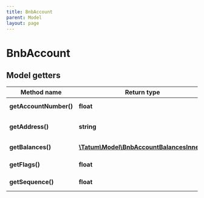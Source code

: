 ```yaml
---
title: BnbAccount
parent: Model
layout: page
---
```


# BnbAccount

## Model getters

Method name | Return type | Description | Notes
------------ | ------------- | ------------- | -------------
**getAccountNumber()** | **float** |  <br>Example: `696215` | [optional]
**getAddress()** | **string** |  <br>Example: `tbnb185tqzq3j6y7yep85lncaz9qeectjxqe5054cgn` | [optional]
**getBalances()** | [**\Tatum\Model\BnbAccountBalancesInner[]**](../BnbAccountBalancesInner) |  <br>Example: `null` | [optional]
**getFlags()** | **float** |  <br>Example: `0` | [optional]
**getSequence()** | **float** |  <br>Example: `0` | [optional]


